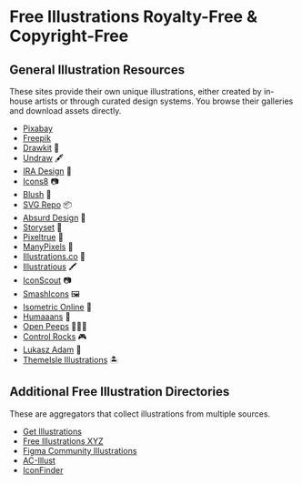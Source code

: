 # Free Illustrations Royalty-Free & Copyright-Free   

## General Illustration Resources  
These sites provide their own unique illustrations, either created by in-house artists or through curated design systems. You browse their galleries and download assets directly.


- [Pixabay](https://pixabay.com/illustrations/)  
- [Freepik](https://www.freepik.com)  
- [Drawkit](https://www.drawkit.io) 🎨  
- [Undraw](https://undraw.co) 🖋️  
- [IRA Design](https://iradesign.io) 🎨  
- [Icons8](https://icons8.com) 📷  
- [Blush](https://blush.design) 🌺  
- [SVG Repo](https://www.svgrepo.com) 📦  
- [Absurd Design](https://absurd.design) 🎨  
- [Storyset](https://storyset.com) 📝  
- [Pixeltrue](https://www.pixeltrue.com) 🎨  
- [ManyPixels](https://www.manypixels.co) 👥  
- [Illustrations.co](https://illustrations.co) 🎨  
- [Illustratious](https://www.illustratious.com) 🖍️  
- [IconScout](https://www.iconscout.com) 📷  
- [SmashIcons](https://www.smashicons.com) 🖼️  
- [Isometric Online](https://isometric.online) 🌇  
- [Humaaans](https://www.humaaans.com) 👥  
- [Open Peeps](https://www.openpeeps.com) 🧑‍🤝‍🧑  
- [Control Rocks](https://control.rocks) 🎮  
- [Lukasz Adam](https://lukaszadam.com) 👨  
- [ThemeIsle Illustrations](https://themeisle.com/illustrations/) 🏝️  

## Additional Free Illustration Directories  
These are aggregators that collect illustrations from multiple sources. 

- [Get Illustrations](https://getillustrations.com/)  
- [Free Illustrations XYZ](https://freeillustrations.xyz/illustration/website-illustrations/)  
- [Figma Community Illustrations](https://www.figma.com/community/illustrations?resource_type=mixed&editor_type=all&price=all&sort_by=all_time&creators=all)  
- [AC-Illust](https://en.ac-illust.com/)  
- [IconFinder](https://www.iconfinder.com/)  

